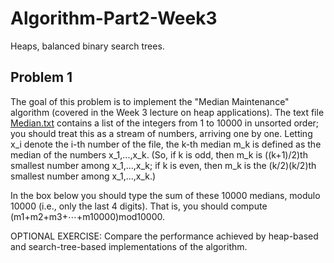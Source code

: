 # Algorithm-Part2-Week3
Heaps, balanced binary search trees.

## Problem 1
The goal of this problem is to implement the "Median Maintenance" algorithm (covered in the Week 3 lecture on heap applications). The text file [Median.txt](https://github.com/YuxingLiu/Algorithms-Coursera/blob/master/Part2-Week3/Median.txt) contains a list of the integers from 1 to 10000 in unsorted order; you should treat this as a stream of numbers, arriving one by one. Letting x_i denote the i-th number of the file, the k-th median m_k is defined as the median of the numbers x_1,...,x_k. (So, if k is odd, then m_k is ((k+1)/2)th smallest number among x_1,...,x_k; if k is even, then m_k is the (k/2)(k/2)th smallest number among x_1,...,x_k.)

In the box below you should type the sum of these 10000 medians, modulo 10000 (i.e., only the last 4 digits). That is, you should compute (m1+m2+m3+⋯+m10000)mod10000.

OPTIONAL EXERCISE: Compare the performance achieved by heap-based and search-tree-based implementations of the algorithm.
